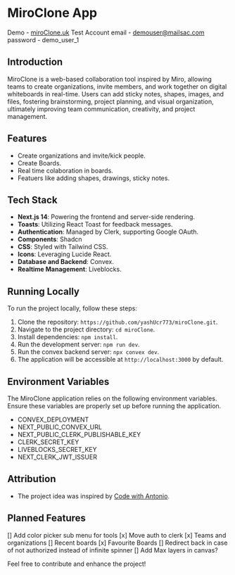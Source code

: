 # MiroClone App

Demo - [miroClone.uk](https://miroclone.uk/)
Test Account
email - demouser@mailsac.com
password - demo_user_1

## Introduction
MiroClone is a web-based collaboration tool inspired by Miro, allowing teams to create organizations, invite members, and work together on digital whiteboards in real-time. Users can add sticky notes, shapes, images, and files, fostering brainstorming, project planning, and visual organization, ultimately improving team communication, creativity, and project management.

## Features
- Create organizations and invite/kick people.
- Create Boards.
- Real time colaboration in boards.
- Featuers like adding shapes, drawings, sticky notes.

## Tech Stack

- **Next.js 14**: Powering the frontend and server-side rendering.
- **Toasts**: Utilizing React Toast for feedback messages.
- **Authentication**: Managed by Clerk, supporting Google OAuth.
- **Components**: Shadcn
- **CSS**: Styled with Tailwind CSS.
- **Icons**: Leveraging Lucide React.
- **Database and Backend**: Convex.
- **Realtime Management**: Liveblocks.

## Running Locally

To run the project locally, follow these steps:

1. Clone the repository: `https://github.com/yashUcr773/miroClone.git`.
2. Navigate to the project directory: `cd miroClone`.
3. Install dependencies: `npm install`.
4. Run the development server: `npm run dev`.
5. Run the convex backend server: `npx convex dev`.
5. The application will be accessible at `http://localhost:3000` by default.

## Environment Variables

The MiroClone application relies on the following environment variables. Ensure these variables are properly set up before running the application.

- CONVEX_DEPLOYMENT
- NEXT_PUBLIC_CONVEX_URL
- NEXT_PUBLIC_CLERK_PUBLISHABLE_KEY
- CLERK_SECRET_KEY
- LIVEBLOCKS_SECRET_KEY
- NEXT_CLERK_JWT_ISSUER


## Attribution

- The project idea was inspired by [Code with Antonio](https://www.youtube.com/watch?v=ADJKbuayubE).

## Planned Features

[] Add color picker sub menu for tools
[x] Move auth to clerk
[x] Teams and organizations
[] Recent boards
[x] Favourite Boards
[] Redirect back in case of not authorized instead of infinite spinner
[] Add Max layers in canvas?


Feel free to contribute and enhance the project!
